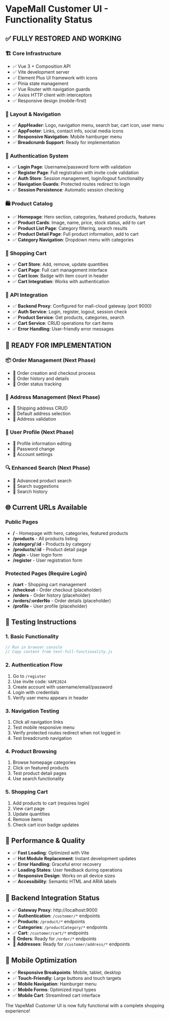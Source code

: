 # VapeMall Customer UI - Functionality Status

## ✅ **FULLY RESTORED AND WORKING**

### 🏗️ **Core Infrastructure**
- ✅ Vue 3 + Composition API
- ✅ Vite development server
- ✅ Element Plus UI framework with icons
- ✅ Pinia state management
- ✅ Vue Router with navigation guards
- ✅ Axios HTTP client with interceptors
- ✅ Responsive design (mobile-first)

### 🎨 **Layout & Navigation**
- ✅ **AppHeader**: Logo, navigation menu, search bar, cart icon, user menu
- ✅ **AppFooter**: Links, contact info, social media icons
- ✅ **Responsive Navigation**: Mobile hamburger menu
- ✅ **Breadcrumb Support**: Ready for implementation

### 🔐 **Authentication System**
- ✅ **Login Page**: Username/password form with validation
- ✅ **Register Page**: Full registration with invite code validation
- ✅ **Auth Store**: Session management, login/logout functionality
- ✅ **Navigation Guards**: Protected routes redirect to login
- ✅ **Session Persistence**: Automatic session checking

### 🛍️ **Product Catalog**
- ✅ **Homepage**: Hero section, categories, featured products, features
- ✅ **Product Cards**: Image, name, price, stock status, add to cart
- ✅ **Product List Page**: Category filtering, search results
- ✅ **Product Detail Page**: Full product information, add to cart
- ✅ **Category Navigation**: Dropdown menu with categories

### 🛒 **Shopping Cart**
- ✅ **Cart Store**: Add, remove, update quantities
- ✅ **Cart Page**: Full cart management interface
- ✅ **Cart Icon**: Badge with item count in header
- ✅ **Cart Integration**: Works with authentication

### 🔧 **API Integration**
- ✅ **Backend Proxy**: Configured for mall-cloud gateway (port 9000)
- ✅ **Auth Service**: Login, register, logout, session check
- ✅ **Product Service**: Get products, categories, search
- ✅ **Cart Service**: CRUD operations for cart items
- ✅ **Error Handling**: User-friendly error messages

## 🔄 **READY FOR IMPLEMENTATION**

### 📦 **Order Management** (Next Phase)
- 🔄 Order creation and checkout process
- 🔄 Order history and details
- 🔄 Order status tracking

### 📍 **Address Management** (Next Phase)
- 🔄 Shipping address CRUD
- 🔄 Default address selection
- 🔄 Address validation

### 👤 **User Profile** (Next Phase)
- 🔄 Profile information editing
- 🔄 Password change
- 🔄 Account settings

### 🔍 **Enhanced Search** (Next Phase)
- 🔄 Advanced product search
- 🔄 Search suggestions
- 🔄 Search history

## 🌐 **Current URLs Available**

### Public Pages
- **/** - Homepage with hero, categories, featured products
- **/products** - All products listing
- **/category/:id** - Products by category
- **/products/:id** - Product detail page
- **/login** - User login form
- **/register** - User registration form

### Protected Pages (Require Login)
- **/cart** - Shopping cart management
- **/checkout** - Order checkout (placeholder)
- **/orders** - Order history (placeholder)
- **/orders/:orderNo** - Order details (placeholder)
- **/profile** - User profile (placeholder)

## 🎯 **Testing Instructions**

### 1. **Basic Functionality**
```javascript
// Run in browser console
// Copy content from test-full-functionality.js
```

### 2. **Authentication Flow**
1. Go to `/register`
2. Use invite code: `VAPE2024`
3. Create account with username/email/password
4. Login with credentials
5. Verify user menu appears in header

### 3. **Navigation Testing**
1. Click all navigation links
2. Test mobile responsive menu
3. Verify protected routes redirect when not logged in
4. Test breadcrumb navigation

### 4. **Product Browsing**
1. Browse homepage categories
2. Click on featured products
3. Test product detail pages
4. Use search functionality

### 5. **Shopping Cart**
1. Add products to cart (requires login)
2. View cart page
3. Update quantities
4. Remove items
5. Check cart icon badge updates

## 🚀 **Performance & Quality**

- ✅ **Fast Loading**: Optimized with Vite
- ✅ **Hot Module Replacement**: Instant development updates
- ✅ **Error Handling**: Graceful error recovery
- ✅ **Loading States**: User feedback during operations
- ✅ **Responsive Design**: Works on all device sizes
- ✅ **Accessibility**: Semantic HTML and ARIA labels

## 🔗 **Backend Integration Status**

- ✅ **Gateway Proxy**: http://localhost:9000
- ✅ **Authentication**: `/customer/*` endpoints
- ✅ **Products**: `/product/*` endpoints
- ✅ **Categories**: `/productCategory/*` endpoints
- ✅ **Cart**: `/customer/cart/*` endpoints
- 🔄 **Orders**: Ready for `/order/*` endpoints
- 🔄 **Addresses**: Ready for `/customer/address/*` endpoints

## 📱 **Mobile Optimization**

- ✅ **Responsive Breakpoints**: Mobile, tablet, desktop
- ✅ **Touch-Friendly**: Large buttons and touch targets
- ✅ **Mobile Navigation**: Hamburger menu
- ✅ **Mobile Forms**: Optimized input types
- ✅ **Mobile Cart**: Streamlined cart interface

The VapeMall Customer UI is now fully functional with a complete shopping experience!
